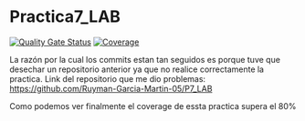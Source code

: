 # Practica7_LAB

[![Quality Gate Status](https://sonarcloud.io/api/project_badges/measure?project=Ruyman-Garcia-Martin-05_Practica7_LAB&metric=alert_status)](https://sonarcloud.io/summary/new_code?id=Ruyman-Garcia-Martin-05_Practica7_LAB)
[![Coverage](https://sonarcloud.io/api/project_badges/measure?project=Ruyman-Garcia-Martin-05_Practica7_LAB&metric=coverage)](https://sonarcloud.io/summary/new_code?id=Ruyman-Garcia-Martin-05_Practica7_LAB)


La razón por la cual los commits estan tan seguidos es porque tuve que desechar un repositorio anterior ya que no realice correctamente la practica. Link del repositorio que me dio problemas:
https://github.com/Ruyman-Garcia-Martin-05/P7_LAB

Como podemos ver finalmente el coverage de essta practica supera el 80%

